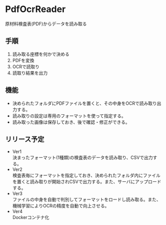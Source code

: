 # PdfOcrReader
原材料検査表(PDF)からデータを読み取る

## 手順
1. 読み取る座標を何かで決める
2. PDFを変換
3. OCRで読取り
4. 読取り結果を出力

## 機能
- 決められたフォルダにPDFファイルを置くと、その中身をOCRで読み取り出力する。
- 読み取りの設定は専用のフォーマットを使って指定する。
- 読み取った画像は保存しておき、後で確認・修正ができる。

## リリース予定
- Ver1  
  決まったフォーマット(1種類)の検査表のデータを読み取り、CSVで出力する。
- Ver2  
  検査表毎にフォーマットを指定しておき、決められたフォルダ内にファイルを置くと読み取りが開始されCSVで出力する。また、サーバにアップロードする。
- Ver3  
  ファイルの中身を自動で判別してフォーマットをロードし読み取る。また、機械学習によりOCRの精度を自動で向上させる。
- Ver4  
  Dockerコンテナ化
